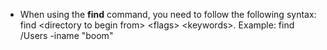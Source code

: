* When using the **find** command, you need to follow the following syntax: find &lt;directory to begin from&gt; &lt;flags&gt; &lt;keywords&gt;. Example: find /Users -iname "boom"



